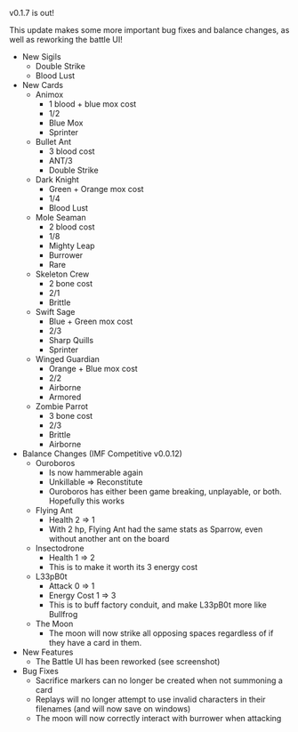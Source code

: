v0.1.7 is out!

This update makes some more important bug fixes and balance changes, as well as reworking the battle UI!

* New Sigils
    * Double Strike
    * Blood Lust
* New Cards
    * Animox
        * 1 blood + blue mox cost
        * 1/2
        * Blue Mox
        * Sprinter
    * Bullet Ant
        * 3 blood cost
        * ANT/3
        * Double Strike
    * Dark Knight
        * Green + Orange mox cost
        * 1/4
        * Blood Lust
    * Mole Seaman
        * 2 blood cost
        * 1/8
        * Mighty Leap
        * Burrower
        * Rare
    * Skeleton Crew
        * 2 bone cost
        * 2/1
        * Brittle
    * Swift Sage
        * Blue + Green mox cost
        * 2/3
        * Sharp Quills
        * Sprinter
    * Winged Guardian
        * Orange + Blue mox cost
        * 2/2
        * Airborne
        * Armored
    * Zombie Parrot
        * 3 bone cost
        * 2/3
        * Brittle
        * Airborne
* Balance Changes (IMF Competitive v0.0.12)
    * Ouroboros
        * Is now hammerable again
        * Unkillable => Reconstitute
        * Ouroboros has either been game breaking, unplayable, or both. Hopefully this works
    * Flying Ant
        * Health 2 => 1
        * With 2 hp, Flying Ant had the same stats as Sparrow, even without another ant on the board
    * Insectodrone
        * Health 1 => 2
        * This is to make it worth its 3 energy cost
    * L33pB0t
        * Attack 0 => 1
        * Energy Cost 1 => 3
        * This is to buff factory conduit, and make L33pB0t more like Bullfrog
    * The Moon
        * The moon will now strike all opposing spaces regardless of if they have a card in them.
* New Features
    * The Battle UI has been reworked (see screenshot)
* Bug Fixes
    * Sacrifice markers can no longer be created when not summoning a card
    * Replays will no longer attempt to use invalid characters in their filenames (and will now save on windows)
    * The moon will now correctly interact with burrower when attacking
